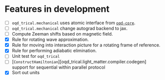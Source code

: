 # Features in development

- [ ] `oqd_trical.mechanical` uses atomic interface from [`oqd-core`](https://github.com/openquantumdesign/oqd-core).
- [ ] `oqd_trical.mechanical` change autograd backend to jax.
- [ ] Compute Zeeman shifts based on magnetic field.
- [x] Rule for rotating wave approximation.
- [x] Rule for moving into interaction picture for a rotating frame of reference.
- [x] Rule for performing adiabatic elimination.
- [ ] Unit test for `oqd_trical`
- [ ] [`ConstructHamiltonian`][oqd_trical.light_matter.compiler.codegen] support for sequential within parallel protocol
- [x] Sort out units
